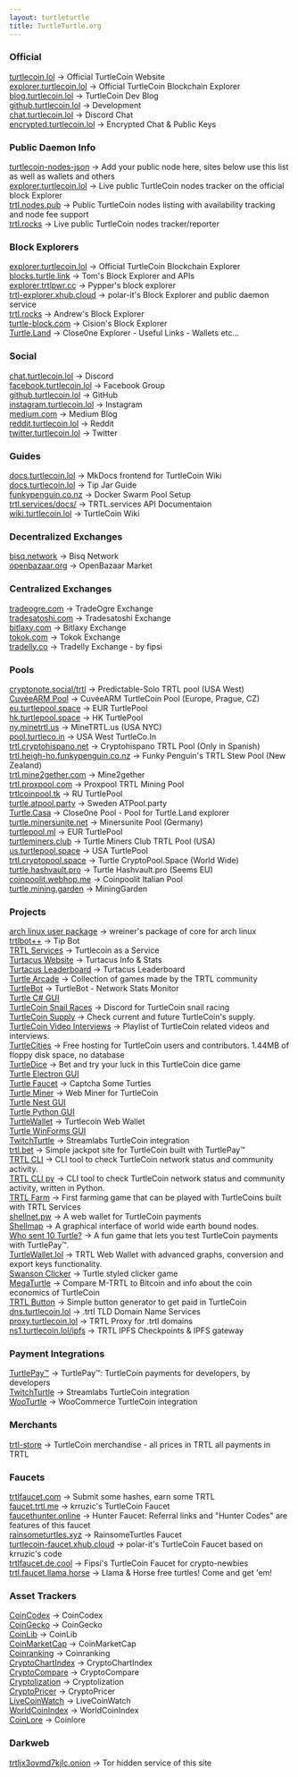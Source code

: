 ```yaml
---
layout: turtleturtle
title: TurtleTurtle.org
---
```

### Official
[turtlecoin.lol](http://turtlecoin.lol) → Official TurtleCoin Website  
[explorer.turtlecoin.lol](https://explorer.turtlecoin.lol) → Official TurtleCoin Blockchain Explorer  
[blog.turtlecoin.lol](https://blog.turtlecoin.lol) → TurtleCoin Dev Blog  
[github.turtlecoin.lol](https://github.com/turtlecoin) → Development  
[chat.turtlecoin.lol](http://chat.turtlecoin.lol) → Discord Chat  
[encrypted.turtlecoin.lol](https://keybase.io/turtlecoin) → Encrypted Chat & Public Keys  


### Public Daemon Info
[turtlecoin-nodes-json](https://github.com/turtlecoin/turtlecoin-nodes-json) → Add your public node here, sites below use this list as well as wallets and others  
[explorer.turtlecoin.lol](https://explorer.turtlecoin.lol/nodes.html) → Live public TurtleCoin nodes tracker on the official block Explorer  
[trtl.nodes.pub](http://trtl.nodes.pub/) → Public TurtleCoin nodes listing with availability tracking and node fee support  
[trtl.rocks](http://trtl.rocks/nodes) → Live public TurtleCoin nodes tracker/reporter  


### Block Explorers
[explorer.turtlecoin.lol](https://explorer.turtlecoin.lol) → Official TurtleCoin Blockchain Explorer  
[blocks.turtle.link](https://blocks.turtle.link) → Tom's Block Explorer and APIs  
[explorer.trtlpwr.cc](https://explorer.trtlpwr.cc) → Pypper's block explorer  
[trtl-explorer.xhub.cloud](https://trtl-explorer.xhub.cloud) → polar-it's Block Explorer and public daemon service  
[trtl.rocks](http://trtl.rocks) → Andrew's Block Explorer  
[turtle-block.com](https://turtle-block.com) → Cision's Block Explorer  
[Turtle.Land](https://turtle.land/) → Close0ne Explorer - Useful Links - Wallets etc...  


### Social
[chat.turtlecoin.lol](http://chat.turtlecoin.lol) → Discord  
[facebook.turtlecoin.lol](https://www.facebook.com/groups/204815433401566/) → Facebook Group  
[github.turtlecoin.lol](https://github.com/turtlecoin) → GitHub  
[instagram.turtlecoin.lol](https://www.instagram.com/_turtlecoin/) → Instagram  
[medium.com](https://medium.com/@turtlecoin) → Medium Blog  
[reddit.turtlecoin.lol](https://trtl.reddit.com) → Reddit  
[twitter.turtlecoin.lol](https://twitter.com/_turtlecoin) → Twitter  


### Guides
[docs.turtlecoin.lol](https://docs.turtlecoin.lol) → MkDocs frontend for TurtleCoin Wiki  
[docs.turtlecoin.lol](https://docs.turtlecoin.lol/guides/using-trtlbot-plus-plus/) → Tip Jar Guide  
[funkypenguin.co.nz](https://geek-cookbook.funkypenguin.co.nz/recipies/turtle-pool/) → Docker Swarm Pool Setup  
[trtl.services/docs/](https://trtl.services/docs/) →  TRTL.services API Documentaion  
[wiki.turtlecoin.lol](https://github.com/turtlecoin/turtlecoin/wikis) → TurtleCoin Wiki  


### Decentralized Exchanges
[bisq.network](https://bisq.network) → Bisq Network  
[openbazaar.org](https://openbazaar.org) → OpenBazaar Market   


### Centralized Exchanges
[tradeogre.com](https://tradeogre.com) → TradeOgre Exchange  
[tradesatoshi.com](https://tradesatoshi.com/Exchange/?market=TRTL_BTC) → Tradesatoshi Exchange   
[bitlaxy.com](https://bilaxy.com/exchange#symbol=117) → Bitlaxy Exchange  
[tokok.com](https://www.tokok.com/market?symbol=TRTL_ETH) → Tokok Exchange  
[tradelly.co](https://tradelly.co/) → Tradelly Exchange - by fipsi


### Pools
[cryptonote.social/trtl](https://cryptonote.social/trtl) → Predictable-Solo TRTL pool (USA West)  
[CuvéeARM Pool](https://publicnode.ydns.eu) → CuvéeARM TurtleCoin Pool (Europe, Prague, CZ)  
[eu.turtlepool.space](http://eu.turtlepool.space/) → EUR TurtlePool  
[hk.turtlepool.space](http://hk.turtlepool.space/) → HK TurtlePool  
[ny.minetrtl.us](http://ny.minetrtl.us) → MineTRTL.us (USA NYC)  
[pool.turtleco.in](http://pool.turtleco.in/) → USA West TurtleCo.In  
[trtl.cryptohispano.net](https://trtl.cryptohispano.net) → Cryptohispano TRTL Pool (Only in Spanish)  
[trtl.heigh-ho.funkypenguin.co.nz](https://trtl.heigh-ho.funkypenguin.co.nz) → Funky Penguin's TRTL Stew Pool (New Zealand)  
[trtl.mine2gether.com](http://trtl.mine2gether.com/) → Mine2gether  
[trtl.proxpool.com](http://trtl.proxpool.com/) → Proxpool TRTL Mining Pool  
[trtlcoinpool.tk](http://trtlcoinpool.tk/) → RU TurtlePool  
[turtle.atpool.party](http://turtle.atpool.party/) → Sweden ATPool.party  
[Turtle.Casa](https://turtle.casa/) → Close0ne Pool - Pool for Turtle.Land explorer  
[turtle.minersunite.net](https://turtle.minersunite.net) → Minersunite Pool (Germany)  
[turtlepool.ml](http://turtlepool.ml) → EUR TurtlePool  
[turtleminers.club](http://turtleminers.club) → Turtle Miners Club TRTL Pool (USA)  
[us.turtlepool.space](http://us.turtlepool.space/) → USA TurtlePool  
[trtl.cryptopool.space](https://trtl.cryptopool.space/) → Turtle CryptoPool.Space (World Wide)  
[turtle.hashvault.pro](https://turtle.hashvault.pro/en/) → Turtle Hashvault.pro (Seems EU)  
[coinpoolit.webhop.me](https://coinpoolit.webhop.me/trtl) → Coinpoolit Italian Pool  
[turtle.mining.garden](http://turtle.mining.garden/) → MiningGarden  


### Projects
[arch linux user package](https://aur.archlinux.org/packages/turtlecoin-git/) → wreiner's package of core for arch linux  
[trtlbot++](https://github.com/krruzic/trtlbotplusplus) → Tip Bot  
[TRTL Services](https://trtl.services/) → Turtlecoin as a Service  
[Turtacus Website](http://turtacus.com/) → Turtacus Info & Stats  
[Turtacus Leaderboard](http://turtacus.com/leaderboard) → Turtacus Leaderboard  
[Turtle Arcade](http://turtlearcade.games) → Collection of games made by the TRTL community  
[TurtleBot](https://github.com/CaptainMeatloaf/TurtleBot) → TurtleBot - Network Stats Monitor  
[Turtle C# GUI](https://github.com/turtlecoin/turtle-wallet-csharp)  
[TurtleCoin Snail Races](https://discord.gg/xUyS7Xm) → Discord for TurtleCoin snail racing  
[TurtleCoin Supply](http://turtlecoin.supply) → Check current and future TurtleCoin's supply.  
[TurtleCoin Video Interviews](https://turtlecoin.github.io/video/) → Playlist of TurtleCoin related videos and interviews.  
[TurtleCities](http://pages.turtlecoin.lol/) → Free hosting for TurtleCoin users and contributors. 1.44MB of floppy disk space, no database  
[TurtleDice](https://turtledice.de.cool/) → Bet and try your luck in this TurtleCoin dice game  
[Turtle Electron GUI](https://github.com/turtlecoin/turtle-wallet-electron)  
[Turtle Faucet](https://faucet.trtl.me) → Captcha Some Turtles  
[Turtle Miner](http://turtleminer.com/) → Web Miner for TurtleCoin  
[Turtle Nest GUI](https://github.com/turtlecoin/turtle-wallet-go)  
[Turtle Python GUI](https://github.com/turtlecoin/turtle-wallet-python)  
[TurtleWallet](https://turtlewallet.lol/) →  Turtlecoin Web Wallet  
[Turtle WinForms GUI](https://github.com/turtlecoin/turtle-wallet-winforms)  
[TwitchTurtle](https://twitchturtle.com) → Streamlabs TurtleCoin integration  
[trtl.bet](https://trtl.bet) → Simple jackpot site for TurtleCoin built with TurtlePay™  
[TRTL CLI](https://github.com/turtlecoin/turtle-network-cli) → CLI tool to check TurtleCoin network status and community activity.  
[TRTL CLI py](https://github.com/turtlecoin/turtleturtle.org/edit/master/index.md) → CLI tool to check TurtleCoin network status and community activity, written in Python.  
[TRTL Farm](https://trtlfarm.com) → First farming game that can be played with TurtleCoins built with TRTL Services  
[shellnet.pw](https://shellnet.pw) → A web wallet for TurtleCoin payments  
[Shellmap](https://shellmap.mine2gether.com/) → A graphical interface of world wide earth bound nodes.  
[Who sent 10 Turtle?](https://whosent10turtles.info/) → A fun game that lets you test TurtleCoin payments with TurtlePay™.  
[TurtleWallet.lol](https://turtlewallet.lol) → TRTL Web Wallet with advanced graphs, conversion and export keys functionality.  
[Swanson Clicker](http://pages.turtlecoin.lol/~xaz/) → Turtle styled clicker game  
[MegaTurtle](https://megaturtle.lol/) → Compare M-TRTL to Bitcoin and info about the coin economics of TurtleCoin  
[TRTL Button](https://trtlbutton.com/) → Simple button generator to get paid in TurtleCoin  
[dns.turtlecoin.lol](http://dns.turtlecoin.lol) → .trtl TLD Domain Name Services  
[proxy.turtlecoin.lol](http://proxy.turtlecoin.lol) → TRTL Proxy for .trtl domains  
[ns1.turtlecoin.lol/ipfs](https://ns1.turtlecoin.lol/ipfs) → TRTL IPFS Checkpoints & IPFS gateway  

### Payment Integrations
[TurtlePay™](https://turtlepay.io) → TurtlePay™: TurtleCoin payments for developers, by developers  
[TwitchTurtle](https://twitchturtle.com) → Streamlabs TurtleCoin integration  
[WooTurtle](https://github.com/turtlecoin/woo-turtle) → WooCommerce TurtleCoin integration  


### Merchants
[trtl-store](https://trtl-store.com) → TurtleCoin merchandise - all prices in TRTL all payments in TRTL  


### Faucets
[trtlfaucet.com](https://trtlfaucet.com) → Submit some hashes, earn some TRTL  
[faucet.trtl.me](https://faucet.trtl.me) → krruzic's TurtleCoin Faucet  
[faucethunter.online](https://faucethunter.online/index.php) →  Hunter Faucet: Referral links and  "Hunter Codes" are features of this faucet  
[rainsometurtles.xyz](https://rainsometurtles.xyz/) → RainsomeTurtles Faucet  
[turtlecoin-faucet.xhub.cloud](http://turtlecoin-faucet.xhub.cloud) → polar-it's TurtleCoin Faucet based on krruzic's code  
[trtlfaucet.de.cool](https://trtlfaucet.de.cool) → Fipsi's TurtleCoin Faucet for crypto-newbies  
[trtl.faucet.llama.horse](https://trtl.faucet.llama.horse/) → Llama & Horse free turtles! Come and get 'em!  


### Asset Trackers
[CoinCodex](https://coincodex.com/crypto/turtlecoin/) → CoinCodex  
[CoinGecko](https://www.coingecko.com/en/coins/turtlecoin) → CoinGecko  
[CoinLib](https://coinlib.io/coin/TRTL/TurtleCoin) → CoinLib  
[CoinMarketCap](https://coinmarketcap.com/currencies/turtlecoin/) → CoinMarketCap  
[Coinranking](https://coinranking.com/coin/turtlecoin-trtl) → Coinranking  
[CryptoChartIndex](https://cryptochartindex.com/currency/turtlecoin) → CryptoChartIndex  
[CryptoCompare](https://www.cryptocompare.com/coins/trtl/overview/BTC) → CryptoCompare  
[Cryptolization](https://cryptolization.com/turtlecoin) → Cryptolization  
[CryptoPricer](https://cryptopricer.net/currency/turtlecoin) → CryptoPricer  
[LiveCoinWatch](https://www.livecoinwatch.com/price/TurtleCoin-TRTL) → LiveCoinWatch  
[WorldCoinIndex](https://www.worldcoinindex.com/coin/turtlecoin) → WorldCoinIndex  
[CoinLore](https://www.coinlore.com/coin/turtlecoin) → Coinlore  


### Darkweb
[trtljx3ovmd7kjlc.onion](http://trtljx3ovmd7kjlc.onion/) → Tor hidden service of this site  

